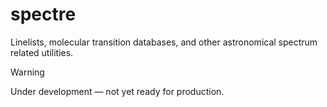 # spectre

Linelists, molecular transition databases, and other astronomical spectrum related utilities.

> [!WARNING]
> Under development &mdash; not yet ready for production.
